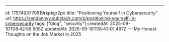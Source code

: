 ---
id: 1757493779919rkpkgr2po
title: "Positioning Yourself in Cybersecurity"
url: https://zendannyy.substack.com/p/positioning-yourself-in-cybersecurity
tags: ["blog", "security"]
createdAt: 2025-09-10T08:42:59.905Z
updatedAt: 2025-09-10T08:43:01.497Z
---My Honest Thoughts on the Job Market in 2025
